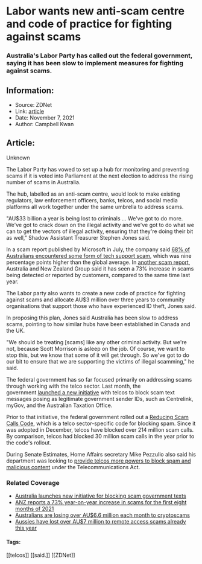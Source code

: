 # Labor wants new anti-scam centre and code of practice for fighting against scams
### Australia's Labor Party has called out the federal government, saying it has been slow to implement measures for fighting against scams.

## Information:
+ Source: ZDNet
+ Link: [article](https://www.zdnet.com/article/labor-wants-new-anti-scam-centre-and-code-of-practice-for-fighting-against-scams/)
+ Date: November 7, 2021
+ Author: Campbell Kwan


## Article:
Unknown

The Labor Party has vowed to set up a hub for monitoring and preventing scams if it is voted into Parliament at the next election to address the rising number of scams in Australia.

The hub, labelled as an anti-scam centre, would look to make existing regulators, law enforcement officers, banks, telcos, and social media platforms all work together under the same umbrella to address scams. 

"AU$33 billion a year is being lost to criminals … We've got to do more. We've got to crack down on the illegal activity and we've got to do what we can to get the vectors of illegal activity, ensuring that they're doing their bit as well," Shadow Assistant Treasurer Stephen Jones said. 

In a scam report published by Microsoft in July, the company said [68% of Australians encountered some form of tech support scam](https://www.zdnet.com/article/more-than-half-of-all-aussies-continue-to-encounter-forms-of-cyber-scams-in-2021/), which was nine percentage points higher than the global average. In [another scam report](https://www.zdnet.com/article/anz-reports-a-73-year-on-year-increase-in-scams-for-the-first-eight-months-of-2021/), Australia and New Zealand Group said it has seen a 73% increase in scams being detected or reported by customers, compared to the same time last year.  

The Labor party also wants to create a new code of practice for fighting against scams and allocate AU$3 million over three years to community organisations that support those who have experienced ID theft, Jones said. 

In proposing this plan, Jones said Australia has been slow to address scams, pointing to how similar hubs have been established in Canada and the UK. 

"We should be treating [scams] like any other criminal activity. But we're not, because Scott Morrison is asleep on the job. Of course, we want to stop this, but we know that some of it will get through. So we've got to do our bit to ensure that we are supporting the victims of illegal scamming," he said. 






The federal government has so far focused primarily on addressing scams through working with the telco sector. Last month, the government [launched a new initiative](https://www.zdnet.com/article/australia-launches-new-initiative-for-blocking-scam-government-texts/) with telcos to block scam text messages posing as legitimate government sender IDs, such as Centrelink, myGov, and the Australian Taxation Office. 

Prior to that initiative, the federal government rolled out a [Reducing Scam Calls Code](https://www.zdnet.com/article/acma-registers-new-rules-for-fighting-spam-calls/), which is a telco sector-specific code for blocking spam. Since it was adopted in December, telcos have blocked over 214 million scam calls. By comparison, telcos had blocked 30 million scam calls in the year prior to the code's rollout.   

During Senate Estimates, Home Affairs secretary Mike Pezzullo also said his department was looking to [provide telcos more powers to block spam and malicious content](https://www.zdnet.com/article/home-affairs-in-talks-to-give-telco-more-blocking-powers-against-malicious-messages/) under the Telecommunications Act. 

### Related Coverage

* [Australia launches new initiative for blocking scam government texts](/article/australia-launches-new-initiative-for-blocking-scam-government-texts/)
* [ANZ reports a 73% year-on-year increase in scams for the first eight months of 2021](/article/anz-reports-a-73-year-on-year-increase-in-scams-for-the-first-eight-months-of-2021/)
* [Australians are losing over AU$6.6 million each month to cryptoscams](/article/australians-are-losing-over-au6-6-million-each-month-to-cryptoscams/)
* [Aussies have lost over AU$7 million to remote access scams already this year](/article/aussies-have-lost-over-au7-million-to-remote-access-scams-already-this-year/)





#### Tags:
[[telcos]] [[said.]] [[ZDNet]]
